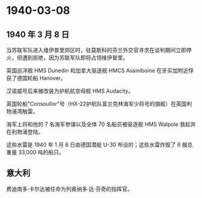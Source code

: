 # 1940-03-08

## 1940 年 3 月 8 日

当苏联军队进入维伊普里郊区时，驻莫斯科的芬兰外交官寻求在谈判期间立即停火，但遭到拒绝，因为苏联军队即将占领维伊普里。

英国巡洋舰 HMS Dunedin 和加拿大驱逐舰 HMCS Assiniboine
在牙买加附近俘获了德国轮船 Hanover。

汉诺威号后来被改装为护航航空母舰 HMS Audacity。

英国轮船"Consoullor"号（HX-22护航队富兰克林海军少将号的旗舰）在英国利物浦湾触雷。

海军上将和他的 7 名海军参谋以及全体 70 名船员被驱逐舰 HMS Walpole
救起并在利物浦登陆。

这些水雷是 1940 年 1 月 6 日由德国潜艇 U-30 布设的；这些水雷炸毁了 6
艘总重量 33,000 吨的船只。

## 意大利

费迪南多·卡尔达被任命为列奥纳多·达·芬奇的指挥官。

